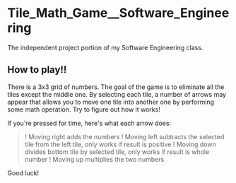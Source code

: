 # Tile_Math_Game__Software_Engineering
The independent project portion of my Software Engineering class.

## How to play!!
There is a 3x3 grid of numbers. The goal of the game is to eliminate all the tiles except the middle one. By selecting each tile, a number of arrows may appear that allows you to move one tile into another one by performing some math operation. Try to figure out how it works!

If you're pressed for time, here's what each arrow does:
>! Moving right adds the numbers
>! Moving left subtracts the selected tile from the left tile, only works if result is positive
>! Moving down divides bottom tile by selected tile, only works if result is whole number
>! Moving up multiplies the two numbers 

Good luck!
